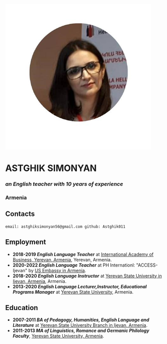 ![My photo](/markdown.jpg)

# **ASTGHIK SIMONYAN**
### *an English teacher with 10 years of experience*
### Armenia

## **Contacts**

`email: astghiksimonyan56@gmail.com
github: Astghik011`

## **Employment**

+ **2018-2019 *English Language Teacher*** at [International Academy of Business, Yerevan, Armenia](https://www.facebook.com/IabCentrePage/), Yerevan, Armenia.
+ **2020-2022 *English Language Teacher*** at PH Internationl: "ACCESS-Ijevan" by [US Embassy in Armenia](https://am.usembassy.gov/).
+ **2018-2020 *English Language Instructor*** at [Yerevan State University in Ijevan, Armenia](http://ijevan.ysu.am/en/), Armenia. 
+ **2013-2020 *English Language Lecturer,Instructor, Educational Programs Manager*** at [Yerevan State University](http://ijevan.ysu.am/en/), Armenia.

## **Education** 

+ **2007-2011 *BA of Pedagogy, Humanities, English Language and Literature*** at [Yerevan State University Branch in Ijevan, Armenia](http://ijevan.ysu.am/en/).
+ **2011-2013 *MA of Linguistics, Romance and Germanic Philology Faculty***, [Yerevan State University, Armenia](http://ysu.am/main/en).

